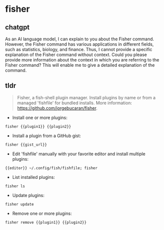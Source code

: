 # fisher 
## chatgpt 
As an AI language model, I can explain to you about the Fisher command. However, the Fisher command has various applications in different fields, such as statistics, biology, and finance. Thus, I cannot provide a specific explanation of the Fisher command without context. 
Could you please provide more information about the context in which you are referring to the Fisher command? This will enable me to give a detailed explanation of the command. 

## tldr 
 
> Fisher, a fish-shell plugin manager.
> Install plugins by name or from a managed 'fishfile' for bundled installs.
> More information: <https://github.com/jorgebucaran/fisher>.

- Install one or more plugins:

`fisher {{plugin1}} {{plugin2}}`

- Install a plugin from a GitHub gist:

`fisher {{gist_url}}`

- Edit 'fishfile' manually with your favorite editor and install multiple plugins:

`{{editor}} ~/.config/fish/fishfile; fisher`

- List installed plugins:

`fisher ls`

- Update plugins:

`fisher update`

- Remove one or more plugins:

`fisher remove {{plugin1}} {{plugin2}}`

